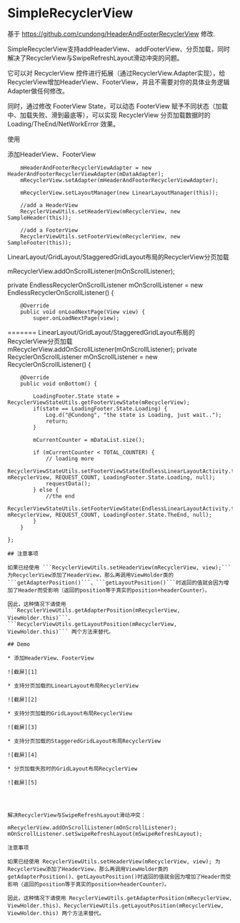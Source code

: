 # SimpleRecyclerView
基于 https://github.com/cundong/HeaderAndFooterRecyclerView 修改.

SimpleRecyclerView支持addHeaderView、 addFooterView、分页加载，同时解决了RecyclerView与SwipeRefreshLayout滑动冲突的问题。

它可以对 RecyclerView 控件进行拓展（通过RecyclerView.Adapter实现），给RecyclerView增加HeaderView、FooterView，并且不需要对你的具体业务逻辑Adapter做任何修改。

同时，通过修改 FooterView State，可以动态 FooterView 赋予不同状态（加载中、加载失败、滑到最底等），可以实现 RecyclerView 分页加载数据时的 Loading/TheEnd/NetWorkError 效果。



使用

添加HeaderView、FooterView

        mHeaderAndFooterRecyclerViewAdapter = new HeaderAndFooterRecyclerViewAdapter(mDataAdapter);
        mRecyclerView.setAdapter(mHeaderAndFooterRecyclerViewAdapter);

        mRecyclerView.setLayoutManager(new LinearLayoutManager(this));

        //add a HeaderView
        RecyclerViewUtils.setHeaderView(mRecyclerView, new SampleHeader(this));

        //add a FooterView
        RecyclerViewUtils.setFooterView(mRecyclerView, new SampleFooter(this));


LinearLayout/GridLayout/StaggeredGridLayout布局的RecyclerView分页加载

mRecyclerView.addOnScrollListener(mOnScrollListener);

private EndlessRecyclerOnScrollListener mOnScrollListener = new EndlessRecyclerOnScrollListener() {

        @Override
        public void onLoadNextPage(View view) {
            super.onLoadNextPage(view);
=======
LinearLayout/GridLayout/StaggeredGridLayout布局的RecyclerView分页加载
mRecyclerView.addOnScrollListener(mOnScrollListener);
private RecyclerOnScrollListener mOnScrollListener = new RecyclerOnScrollListener() {

        @Override
        public void onBottom() {

            LoadingFooter.State state = RecyclerViewStateUtils.getFooterViewState(mRecyclerView);
            if(state == LoadingFooter.State.Loading) {
                Log.d("@Cundong", "the state is Loading, just wait..");
                return;
            }

            mCurrentCounter = mDataList.size();

            if (mCurrentCounter < TOTAL_COUNTER) {
                // loading more
                RecyclerViewStateUtils.setFooterViewState(EndlessLinearLayoutActivity.this, mRecyclerView, REQUEST_COUNT, LoadingFooter.State.Loading, null);
                requestData();
            } else {
                //the end
                RecyclerViewStateUtils.setFooterViewState(EndlessLinearLayoutActivity.this, mRecyclerView, REQUEST_COUNT, LoadingFooter.State.TheEnd, null);
            }
        }

    };
```
## 注意事项

如果已经使用 ```RecyclerViewUtils.setHeaderView(mRecyclerView, view);``` 为RecyclerView添加了HeaderView，那么再调用ViewHolder类的```getAdapterPosition()```、```getLayoutPosition()```时返回的值就会因为增加了Header而受影响（返回的position等于真实的position+headerCounter）。

因此，这种情况下请使用
```RecyclerViewUtils.getAdapterPosition(mRecyclerView, ViewHolder.this)```、```RecyclerViewUtils.getLayoutPosition(mRecyclerView, ViewHolder.this)``` 两个方法来替代。

## Demo

* 添加HeaderView、FooterView

![截屏][1]

* 支持分页加载的LinearLayout布局RecyclerView

![截屏][2]

* 支持分页加载的GridLayout布局RecyclerView

![截屏][3]

* 支持分页加载的StaggeredGridLayout布局RecyclerView

![截屏][4]

* 分页加载失败时的GridLayout布局RecyclerView

![截屏][5]




解决RecyclerView与SwipeRefreshLayout滑动冲突：

mRecyclerView.addOnScrollListener(mOnScrollListener);
mOnScrollListener.setSwipeRefreshLayout(mSwipeRefreshLayout);

注意事项

如果已经使用 RecyclerViewUtils.setHeaderView(mRecyclerView, view); 为RecyclerView添加了HeaderView，那么再调用ViewHolder类的getAdapterPosition()、getLayoutPosition()时返回的值就会因为增加了Header而受影响（返回的position等于真实的position+headerCounter）。

因此，这种情况下请使用 RecyclerViewUtils.getAdapterPosition(mRecyclerView, ViewHolder.this)、RecyclerViewUtils.getLayoutPosition(mRecyclerView, ViewHolder.this) 两个方法来替代。

